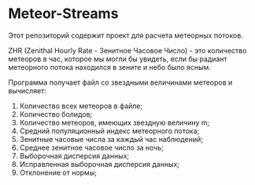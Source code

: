 # Meteor-Streams

Этот репозиторий содержит проект для расчета метеорных потоков.

ZHR (Zenithal Hourly Rate - Зенитное Часовое Число) - это количество метеоров в час, которое мы могли бы увидеть, если бы радиант метеорного потока находился в зените и небо было ясным.

Программа получает файл со звездными величинами метеоров и вычисляет:

1. Количество всех метеоров в файле;
2. Количество болидов;
3. Количество метеоров, имеющих звездную величину m;
4. Средний популяционный индекс метеорного потока;
5. Зенитные часовые числа за каждый час наблюдений;
6. Среднее зенитное часовое число за ночь;
7. Выборочная дисперсия данных;
8. Исправленная выборочная дисперсия данных;
9. Отклонение от нормы;
